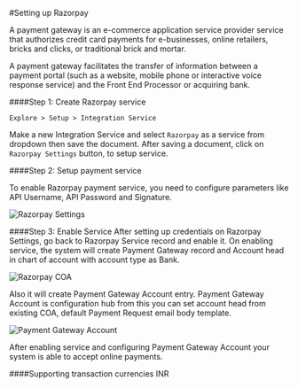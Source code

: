 #Setting up Razorpay

A payment gateway is an e-commerce application service provider service that authorizes credit card payments for e-businesses, online retailers, bricks and clicks, or traditional brick and mortar.

A payment gateway facilitates the transfer of information between a payment portal (such as a website, mobile phone or interactive voice response service) and the Front End Processor or acquiring bank.

####Step 1: Create Razorpay service

`Explore > Setup > Integration Service`

Make a new Integration Service and select `Razorpay` as a service from dropdown then save the document.
After saving a document, click on `Razorpay Settings` button, to setup service.

####Step 2: Setup  payment service

To enable Razorpay payment service, you need to configure parameters like API Username, API Password and Signature.

<img class="screenshot" alt="Razorpay Settings" src="{{docs_base_url}}/assets/img/setup/integration-service/razorpay_settings.png">

####Step 3: Enable Service
After setting up credentials on Razorpay Settings, go back to Razorpay Service record and enable it.
On enabling service, the system will create Payment Gateway record and Account head in chart of account with account type as Bank.

<img class="screenshot" alt="Razorpay COA" src="{{docs_base_url}}/assets/img/setup/integration-service/razorpay_coa.png">

Also it will create Payment Gateway Account entry. Payment Gateway Account is configuration hub from this you can set account head from existing COA, default Payment Request email body template.

<img class="screenshot" alt="Payment Gateway Account" src="{{docs_base_url}}/assets/img/setup/integration-service/payment_gateway_account_razorpay.png">

After enabling service and configuring Payment Gateway Account your system is able to accept online payments.

####Supporting transaction currencies
INR
